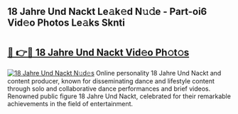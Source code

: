 ## 18 Jahre Und Nackt Le𝚊k𝚎d N𝚞𝚍e - Part-oi6 Vid𝚎o Photos Le𝚊ks Sknti

# <h2><a href="http://fb2mqg.evod.top/?m=18+Jahre+Und+Nackt">🔗 👉🔴 18 Jahre Und Nackt Vid𝚎o Ph𝚘t𝚘s</a></h2>

[![18 Jahre Und Nackt N𝚞d𝚎s](https://i.imgur.com/8V9OHl7.gif)](http://fb2mqg.evod.top/?m=18+Jahre+Und+Nackt)
Online personality 18 Jahre Und Nackt and content producer, known for disseminating dance and lifestyle content through solo and collaborative dance performances and brief videos. Renowned public figure 18 Jahre Und Nackt, celebrated for their remarkable achievements in the field of entertainment. 
